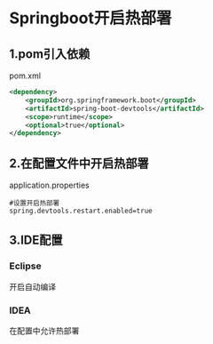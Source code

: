 # Springboot开启热部署

## 1.pom引入依赖

<p>pom.xml</p>

```xml
<dependency>
    <groupId>org.springframework.boot</groupId>
    <artifactId>spring-boot-devtools</artifactId>
    <scope>runtime</scope>
    <optional>true</optional>
</dependency>
```

## 2.在配置文件中开启热部署

<p>application.properties</p>

```
#设置开启热部署
spring.devtools.restart.enabled=true
```

## 3.IDE配置

### Eclipse
开启自动编译

### IDEA
在配置中允许热部署